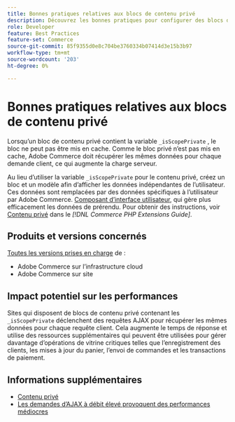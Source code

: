 ```yaml
---
title: Bonnes pratiques relatives aux blocs de contenu privé
description: Découvrez les bonnes pratiques pour configurer des blocs de contenu privés afin d’optimiser les performances du storefront.
role: Developer
feature: Best Practices
feature-set: Commerce
source-git-commit: 85f9355d0e8c704be3760334b07414d3e15b3b97
workflow-type: tm+mt
source-wordcount: '203'
ht-degree: 0%

---
```


# Bonnes pratiques relatives aux blocs de contenu privé

Lorsqu’un bloc de contenu privé contient la variable `_isScopePrivate` , le bloc ne peut pas être mis en cache. Comme le bloc privé n’est pas mis en cache, Adobe Commerce doit récupérer les mêmes données pour chaque demande client, ce qui augmente la charge serveur.

Au lieu d’utiliser la variable `_isScopePrivate` pour le contenu privé, créez un bloc et un modèle afin d’afficher les données indépendantes de l’utilisateur. Ces données sont remplacées par des données spécifiques à l’utilisateur par Adobe Commerce. [Composant d’interface utilisateur](https://glossary.magento.com/ui-component/), qui gère plus efficacement les données de prérendu. Pour obtenir des instructions, voir [Contenu privé](https://developer.adobe.com/commerce/php/development/cache/page/private-content/) dans le _[!DNL Commerce PHP Extensions Guide]_.

## Produits et versions concernés

[Toutes les versions prises en charge](../../../release/versions.md) de :

- Adobe Commerce sur l’infrastructure cloud
- Adobe Commerce sur site

## Impact potentiel sur les performances

Sites qui disposent de blocs de contenu privé contenant les `_isScopePrivate` déclenchent des requêtes AJAX pour récupérer les mêmes données pour chaque requête client. Cela augmente le temps de réponse et utilise des ressources supplémentaires qui peuvent être utilisées pour gérer davantage d’opérations de vitrine critiques telles que l’enregistrement des clients, les mises à jour du panier, l’envoi de commandes et les transactions de paiement.

## Informations supplémentaires

- [Contenu privé](../../../performance/configuration.md#client-side-optimization-settings)
- [Les demandes d’AJAX à débit élevé provoquent des performances médiocres](https://experienceleague.adobe.com/docs/commerce-knowledge-base/kb/troubleshooting/miscellaneous/high-throughput-ajax-requests-cause-poor-performance.html)


